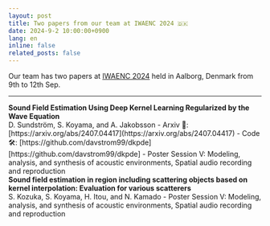 ```yaml
---
layout: post
title: Two papers from our team at IWAENC 2024 🇩🇰
date: 2024-9-2 10:00:00+0900
lang: en
inline: false
related_posts: false
---
```


Our team has two papers at [IWAENC 2024](https://iwaenc2024.org/) held in Aalborg, Denmark from 9th to 12th Sep. 

***

<div style="font-weight:bolder">Sound Field Estimation Using Deep Kernel Learning Regularized by the Wave Equation</div>
D. Sundström, S. Koyama, and A. Jakobsson
- Arxiv 📝: [https://arxiv.org/abs/2407.04417](https://arxiv.org/abs/2407.04417)
- Code 🛠️: [https://github.com/davstrom99/dkpde][https://github.com/davstrom99/dkpde]
- Poster Session V: Modeling, analysis, and synthesis of acoustic environments, Spatial audio recording and reproduction

<div style="font-weight:bolder">Sound field estimation in region including scattering objects based on kernel interpolation: Evaluation for various scatterers</div>
S. Kozuka, S. Koyama, H. Itou, and N. Kamado
- Poster Session V: Modeling, analysis, and synthesis of acoustic environments, Spatial audio recording and reproduction
